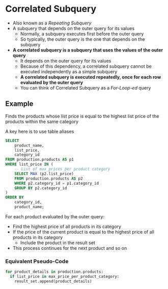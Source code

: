 # Correlated Subquery

- Also known as a *Repeating Subquery*
- A subquery that depends on the outer query for its values
  - Normally, a subquery executes first before the outer query
  - So typically, the outer query is the one that depends on the subquery
- **A correlated subquery is a subquery that uses the values of the outer query**
  - It depends on the outer query for its values
  - Because of this dependency, a correlated subquery cannot be executed independently as a simple subquery
  - **A correlated subquery is executed repeatedly, once for each row evaluated by the outer query**
  - You can think of Correlated Subquery as a *For-Loop-ed* query

## Example

Finds the products whose list price is equal to the highest list price of the products within the same category

A key here is to use table aliases 

```sql
SELECT
    product_name,
    list_price,
    category_id
FROM production.products AS p1
WHERE list_price IN (
    -- List of max_prices per product category
    SELECT MAX (p2.list_price)
    FROM production.products AS p2
    WHERE p2.category_id = p1.category_id
    GROUP BY p2.category_id
)
ORDER BY 
    category_id,
    product_name;
```

For each product evaluated by the outer query:

- Find the highest price of all products in its category
- If the price of the current product is equal to the highest price of all products in its category
  - Include the product in the result set
- This process continues for the next product and so on

### Equivalent Pseudo-Code

```python
for product_details in production.products:
  if list_price in max_price_per_product_category:
    result_set.append(product_details)
```
